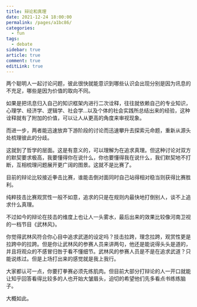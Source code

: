 ```yaml
---
title: 辩论和真理
date: 2021-12-24 18:00:00
permalink: /pages/a1bc86/
categories:
  - fun
tags:
  - debate
sidebar: true
article: true
comment: true
editLink: true
---
```

两个聪明人一起讨论问题，彼此很快就能意识到哪些认识会出现分别是因为讯息的不充足，哪些是因为价值的取向不同。

如果是把讯息归入自己的知识框架内进行二次诠释，往往就依赖自己的专业知识，心理学、经济学、逻辑学、社会学...以及个体的社会实践所总结出来的经验，这种诠释就有了附加的价值，可以让人从更高的角度来审视现象。

而进一步，两者能迅速放弃下游阶段的讨论而迅速攀升去探索元命题，重新从源头处梳理彼此的分歧。

这就到了哲学的层面。这是有意义的，可以理解为在追求真理。但这种讨论对双方的默契要求极高，我要懂得你在说什么，你也要懂得我在说什么，我们默契地不打断，互相梳理问题展开更广阔的图景。这就不是比赛了。

目前的辩论比较接近拳击比赛，谁能击倒对面同时自己站得相对稳当则获得比赛胜利。

纯粹技击比赛观赏性一般不如意，追求的只是在规则内最快地打倒别人，谈不上追求什么真理。

不过如今的辩论在技击的维度上也让人一头雾水，最后出来的效果比较像河南卫视的一档节目《武林风》。

你觉得武林风符合你心目中追求武道的设定吗？技击拉跨，理念拉跨，观赏性更是拉跨中的拉跨。但是你让武林风的参赛人员来讲两句，他还是能说得头头是道的，并且将观众的不感冒归咎于看不懂细节。武林风的参赛人员是不是在追求武道？只能说练过。但是上场打出来的感觉就是我上我行。

大家都认可一点，你要打拳赛必须先练肌肉。但目前大部分打辩论的人一开口就能让知乎回答看得比较多的人也开始大皱眉头，迫切的希望他们先多看点书练练脑子。

大概如此。